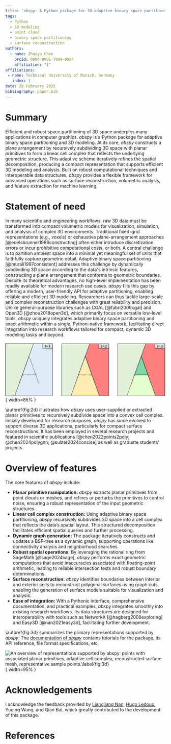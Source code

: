 ```yaml
---
title: 'abspy: A Python package for 3D adaptive binary space partitioning and modeling'
tags:
  - Python
  - 3D modeling
  - point cloud
  - binary space partitioning
  - surface reconstruction
authors:
  - name: Zhaiyu Chen
    orcid: 0000-0001-7084-0994
    affiliation: "1"
affiliations:
 - name: Technical University of Munich, Germany
   index: 1
date: 20 February 2025
bibliography: paper.bib
---
```


# Summary

Efficient and robust space partitioning of 3D space underpins many applications in computer graphics. *abspy* is a Python package for adaptive binary space partitioning and 3D modeling. At its core, *abspy* constructs a plane arrangement by recursively subdividing 3D space with planar primitives to form a linear cell complex that reflects the underlying geometric structure. This adaptive scheme iteratively refines the spatial decomposition, producing a compact representation that supports efficient 3D modeling and analysis. Built on robust computational techniques and interoperable data structures, *abspy* provides a flexible framework for advanced operations such as surface reconstruction, volumetric analysis, and feature extraction for machine learning.

# Statement of need

In many scientific and engineering workflows, raw 3D data must be transformed into compact volumetric models for visualization, simulation, and analysis of complex 3D environments. Traditional fixed-grid representations (e.g., voxels) or exhaustive plane-arrangement approaches [@edelsbrunner1986constructing] often either introduce discretization errors or incur prohibitive computational costs, or both. A central challenge is to partition ambient space into a minimal yet meaningful set of units that faithfully capture geometric detail. Adaptive binary space partitioning [@murali1997consistent] addresses this challenge by dynamically subdividing 3D space according to the data's intrinsic features, constructing a plane arrangement that conforms to geometric boundaries. Despite its theoretical advantages, no high-level implementation has been readily available for modern research use cases. *abspy* fills this gap by offering a modern, user-friendly API for adaptive partitioning, enabling reliable and efficient 3D modeling. Researchers can thus tackle large-scale and complex reconstruction challenges with great reliability and precision. Unlike general-purpose libraries such as CGAL [@fabri2009cgal] and Open3D [@zhou2018open3d], which primarily focus on versatile low-level tools, *abspy* uniquely integrates adaptive binary space partitioning and exact arithmetic within a single, Python-native framework, facilitating direct integration into research workflows tailored for compact, dynamic 3D modeling tasks and beyond.

![A 2D illustration for adaptive binary space partitioning. The ambient space is recursively partitioned into a cell complex with the insertion of planar primitives.\label{fig:2d}](assets/2d.png){ width=85% }

\autoref{fig:2d} illustrates how *abspy* uses user-supplied or extracted planar primitives to recursively subdivide space into a convex cell complex. Initially developed for research purposes, *abspy* has since evolved to support diverse 3D applications, particularly for compact surface reconstructions. It has been employed in several research projects and featured in scientific publications [@chen2022points2poly; @chen2024polygnn; @sulzer2024concise] as well as graduate students' projects.

# Overview of features

The core features of *abspy* include:

- **Planar primitive manipulation:** *abspy* extracts planar primitives from point clouds or meshes, and refines or perturbs the primitives to control noise, ensuring a robust representation of the input geometric structures.
- **Linear cell complex construction:** Using adaptive binary space partitioning, *abspy* recursively subdivides 3D space into a cell complex that reflects the data’s spatial layout. This structured decomposition facilitates efficient spatial queries and further processing.
- **Dynamic graph generation:** The package iteratively constructs and updates a BSP-tree as a dynamic graph, supporting operations like connectivity analysis and neighborhood searches.
- **Robust spatial operations:** By leveraging the rational ring from SageMath [@sage2024sage], *abspy* performs exact geometric computations that avoid inaccuracies associated with floating-point arithmetic, leading to reliable intersection tests and robust boundary determinations.
- **Surface reconstruction:** *abspy* identifies boundaries between interior and exterior cells to reconstruct polygonal surfaces using graph cuts, enabling the generation of surface models suitable for visualization and analysis.
- **Ease of integration:** With a Pythonic interface, comprehensive documentation, and practical examples, *abspy* integrates smoothly into existing research workflows. Its data structures are designed for interoperability with tools such as NetworkX [@hagberg2008exploring] and Easy3D [@nan2021easy3d], facilitating further development.

\autoref{fig:3d} summarizes the primary representations supported by *abspy*. The [documentation of *abspy*](https://abspy.readthedocs.io/) contains tutorials for the package, its API reference, file format specifications, etc.

![An overview of representations supported by *abspy*: points with associated planar primitives, adaptive cell complex, reconstructed surface mesh, representative sample points.\label{fig:3d}](assets/3d.png){ width=95% }

# Acknowledgements

I acknowledge the feedback provided by [Liangliang Nan](https://github.com/LiangliangNan), [Hugo Ledoux](https://github.com/hugoledoux), Yuqing Wang, and Qian Bai, which greatly contributed to the development of this package.

# References

